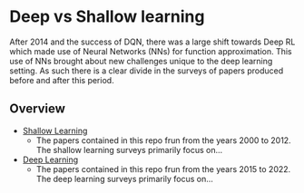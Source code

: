 # Deep vs Shallow learning

After 2014 and the success of DQN, there was a large shift towards Deep RL which made use of Neural Networks (NNs) for function approximation. This use of NNs brought about new challenges unique to the deep learning setting. As such there is a clear divide in the surveys of papers produced before and after this period.

## Overview
* [Shallow Learning](https://github.com/instadeepai/awesome-marl/tree/maintain/reformat/Survey%20Papers/Shallow%20learning#shallow-learning)
  * The papers contained in this repo frun from the years 2000 to 2012. The shallow learning surveys primarily focus on...
* [Deep Learning](https://github.com/instadeepai/awesome-marl/tree/maintain/reformat/Survey%20Papers/Deep%20learning#shallow-learning)
  * The papers contained in this repo frun from the years 2015 to 2022. The deep learning surveys primarily focus on... 
    
 

